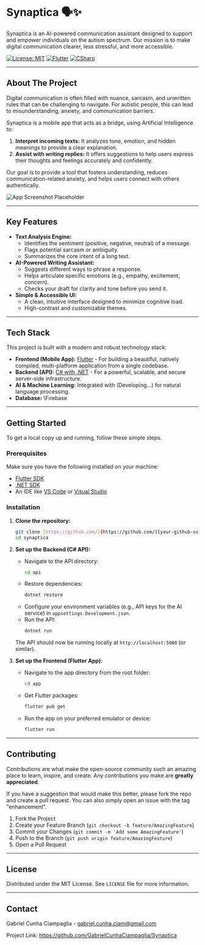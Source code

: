 # Synaptica 🗣️✨

Synaptica is an AI-powered communication assistant designed to support and empower individuals on the autism spectrum. Our mission is to make digital communication clearer, less stressful, and more accessible.

[![License: MIT](https://img.shields.io/badge/License-MIT-yellow.svg)](https://opensource.org/licenses/MIT)
[![Flutter](https://img.shields.io/badge/Made%20with-Flutter-blue.svg)](https://flutter.dev)
[![CSharp](https://img.shields.io/badge/Backend-C%23-blueviolet.svg)](https://docs.microsoft.com/en-us/dotnet/csharp/)

---

## About The Project

Digital communication is often filled with nuance, sarcasm, and unwritten rules that can be challenging to navigate. For autistic people, this can lead to misunderstanding, anxiety, and communication barriers.

Synaptica is a mobile app that acts as a bridge, using Artificial Intelligence to:

1.  **Interpret incoming texts:** It analyzes tone, emotion, and hidden meanings to provide a clear explanation.
2.  **Assist with writing replies:** It offers suggestions to help users express their thoughts and feelings accurately and confidently.

Our goal is to provide a tool that fosters understanding, reduces communication-related anxiety, and helps users connect with others authentically.

![App Screenshot Placeholder](https://placehold.co/600x400/2d3748/ffffff?text=Synaptica+App+UI)

---

## Key Features

* **Text Analysis Engine:**
    * Identifies the sentiment (positive, negative, neutral) of a message.
    * Flags potential sarcasm or ambiguity.
    * Summarizes the core intent of a long text.
* **AI-Powered Writing Assistant:**
    * Suggests different ways to phrase a response.
    * Helps articulate specific emotions (e.g., empathy, excitement, concern).
    * Checks your draft for clarity and tone before you send it.
* **Simple & Accessible UI:**
    * A clean, intuitive interface designed to minimize cognitive load.
    * High-contrast and customizable themes.

---

## Tech Stack

This project is built with a modern and robust technology stack:

* **Frontend (Mobile App):** [Flutter](https://flutter.dev/) - For building a beautiful, natively compiled, multi-platform application from a single codebase.
* **Backend (API):** [C# with .NET](https://dotnet.microsoft.com/) - For a powerful, scalable, and secure server-side infrastructure.
* **AI & Machine Learning:** Integrated with \(Developing...) for natural language processing.
* **Database:** \Firebase

---

## Getting Started

To get a local copy up and running, follow these simple steps.

### Prerequisites

Make sure you have the following installed on your machine:

* [Flutter SDK](https://flutter.dev/docs/get-started/install)
* [.NET SDK](https://dotnet.microsoft.com/download)
* An IDE like [VS Code](https://code.visualstudio.com/) or [Visual Studio](https://visualstudio.microsoft.com/)

### Installation

1.  **Clone the repository:**
    ```sh
    git clone [https://github.com/](https://github.com/)[your-github-username]/synaptica.git
    cd synaptica
    ```

2.  **Set up the Backend (C# API):**
    * Navigate to the API directory:
        ```sh
        cd api
        ```
    * Restore dependencies:
        ```sh
        dotnet restore
        ```
    * Configure your environment variables (e.g., API keys for the AI service) in `appsettings.Development.json`.
    * Run the API:
        ```sh
        dotnet run
        ```
    The API should now be running locally at `http://localhost:5000` (or similar).

3.  **Set up the Frontend (Flutter App):**
    * Navigate to the app directory from the root folder:
        ```sh
        cd app
        ```
    * Get Flutter packages:
        ```sh
        flutter pub get
        ```
    * Run the app on your preferred emulator or device:
        ```sh
        flutter run
        ```

---

## Contributing

Contributions are what make the open-source community such an amazing place to learn, inspire, and create. Any contributions you make are **greatly appreciated**.

If you have a suggestion that would make this better, please fork the repo and create a pull request. You can also simply open an issue with the tag "enhancement".

1.  Fork the Project
2.  Create your Feature Branch (`git checkout -b feature/AmazingFeature`)
3.  Commit your Changes (`git commit -m 'Add some AmazingFeature'`)
4.  Push to the Branch (`git push origin feature/AmazingFeature`)
5.  Open a Pull Request

---

## License

Distributed under the MIT License. See `LICENSE` file for more information.

---

## Contact

Gabriel Cunha Ciampaglia - gabriel.cunha.ciam@gmail.com

Project Link: https://github.com/GabrielCunhaCiampaglia/Synaptica

